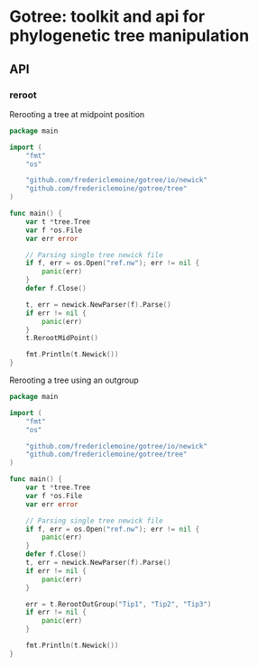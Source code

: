 # Gotree: toolkit and api for phylogenetic tree manipulation

## API

### reroot

Rerooting a tree at midpoint position
```go
package main

import (
	"fmt"
	"os"

	"github.com/fredericlemoine/gotree/io/newick"
	"github.com/fredericlemoine/gotree/tree"
)

func main() {
	var t *tree.Tree
	var f *os.File
	var err error

	// Parsing single tree newick file
	if f, err = os.Open("ref.nw"); err != nil {
		panic(err)
	}
	defer f.Close()

	t, err = newick.NewParser(f).Parse()
	if err != nil {
		panic(err)
	}
	t.RerootMidPoint()

	fmt.Println(t.Newick())
}
```

Rerooting a tree using an outgroup

```go
package main

import (
	"fmt"
	"os"

	"github.com/fredericlemoine/gotree/io/newick"
	"github.com/fredericlemoine/gotree/tree"
)

func main() {
	var t *tree.Tree
	var f *os.File
	var err error

	// Parsing single tree newick file
	if f, err = os.Open("ref.nw"); err != nil {
		panic(err)
	}
	defer f.Close()
	t, err = newick.NewParser(f).Parse()
	if err != nil {
		panic(err)
	}

	err = t.RerootOutGroup("Tip1", "Tip2", "Tip3")
	if err != nil {
		panic(err)
	}

	fmt.Println(t.Newick())
}
```
